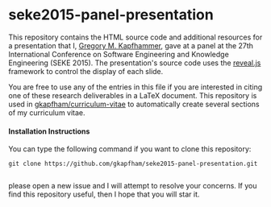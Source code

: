# seke2015-panel-presentation

This repository contains the HTML source code and additional resources for a presentation that I, [Gregory M.
Kapfhammer](http://www.cs.allegheny.edu/sites/gkapfham), gave at a panel at the 27th International Conference on
Software Engineering and Knowledge Engineering (SEKE 2015). The presentation's source code uses the
[reveal.js](https://github.com/hakimel/reveal.js/) framework to control the display of each slide.

You are free to
use any of the entries in this file if you are interested in citing one of these research deliverables in a LaTeX
document. This repository is used in [gkapfham/curriculum-vitae](https://github.com/gkapfham/curriculum-vitae) to
automatically create several sections of my curriculum vitae.

#### Installation Instructions

You can type the following command if you want to clone this repository:

```shell
git clone https://github.com/gkapfham/seke2015-panel-presentation.git
```


```shell
```

 please open a new issue and I will attempt to resolve your concerns.  If you find this repository
useful, then I hope that you will star it.

